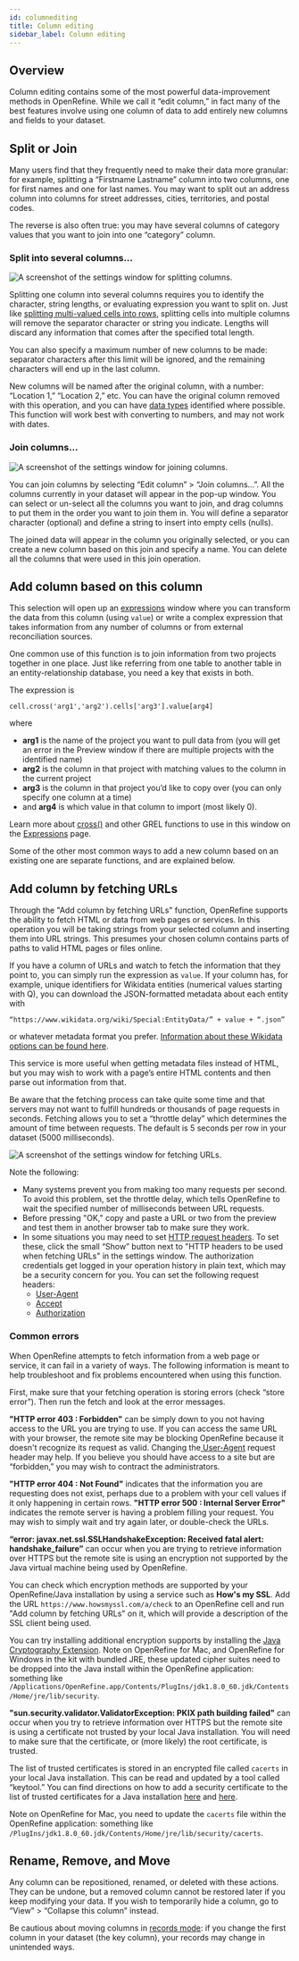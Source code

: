 ```yaml
---
id: columnediting
title: Column editing
sidebar_label: Column editing
---
```


## Overview

Column editing contains some of the most powerful data-improvement methods in OpenRefine. While we call it “edit column,” in fact many of the best features involve using one column of data to add entirely new columns and fields to your dataset. 

## Split or Join

Many users find that they frequently need to make their data more granular: for example, splitting a “Firstname Lastname” column into two columns, one for first names and one for last names. You may want to split out an address column into columns for street addresses, cities, territories, and postal codes. 

The reverse is also often true: you may have several columns of category values that you want to join into one “category” column. 

### Split into several columns...

![A screenshot of the settings window for splitting columns.](/img/columnsplit.png)

Splitting one column into several columns requires you to identify the character, string lengths, or evaluating expression you want to split on. Just like [splitting multi-valued cells into rows](cellediting#split-multi-valued-cells), splitting cells into multiple columns will remove the separator character or string you indicate. Lengths will discard any information that comes after the specified total length. 

You can also specify a maximum number of new columns to be made: separator characters after this limit will be ignored, and the remaining characters will end up in the last column.

New columns will be named after the original column, with a number: “Location 1,” “Location 2,” etc. You can have the original column removed with this operation, and you can have [data types](exploring#data-types) identified where possible. This function will work best with converting to numbers, and may not work with dates.

### Join columns…

![A screenshot of the settings window for joining columns.](/img/columnjoin.png)

You can join columns by selecting “Edit column” > “Join columns…”. All the columns currently in your dataset will appear in the pop-up window. You can select or un-select all the columns you want to join, and drag columns to put them in the order you want to join them in. You will define a separator character (optional) and define a string to insert into empty cells (nulls). 

The joined data will appear in the column you originally selected, or you can create a new column based on this join and specify a name. You can delete all the columns that were used in this join operation. 

## Add column based on this column

This selection will open up an [expressions](expressions) window where you can transform the data from this column (using `value`) or write a complex expression that takes information from any number of columns or from external reconciliation sources. 

One common use of this function is to join information from two projects together in one place. Just like referring from one table to another table in an entity-relationship database, you need a key that exists in both. 

The expression is

```cell.cross('arg1','arg2').cells['arg3'].value[arg4]```

where 

*   **arg1** is the name of the project you want to pull data from (you will get an error in the Preview window if there are multiple projects with the identified name)
*   **arg2** is the column in that project with matching values to the column in the current project
*   **arg3** is the column in that project you’d like to copy over (you can only specify one column at a time)
*   and **arg4** is which value in that column to import (most likely 0).

Learn more about [cross()](expressions#cross) and other GREL functions to use in this window on the [Expressions](expressions) page. 

Some of the other most common ways to add a new column based on an existing one are separate functions, and are explained below.


## Add column by fetching URLs

Through the "Add column by fetching URLs" function, OpenRefine supports the ability to fetch HTML or data from web pages or services. In this operation you will be taking strings from your selected column and inserting them into URL strings. This presumes your chosen column contains parts of paths to valid HTML pages or files online. 

If you have a column of URLs and watch to fetch the information that they point to, you can simply run the expression as `value`. If your column has, for example, unique identifiers for Wikidata entities (numerical values starting with Q), you can download the JSON-formatted metadata about each entity with

```“https://www.wikidata.org/wiki/Special:EntityData/” + value + “.json”```

or whatever metadata format you prefer. [Information about these Wikidata options can be found here](https://www.wikidata.org/wiki/Wikidata:Data_access).

This service is more useful when getting metadata files instead of HTML, but you may wish to work with a page’s entire HTML contents and then parse out information from that. 

Be aware that the fetching process can take quite some time and that servers may not want to fulfill hundreds or thousands of page requests in seconds. Fetching allows you to set a “throttle delay” which determines the amount of time between requests. The default is 5 seconds per row in your dataset (5000 milliseconds).  

![A screenshot of the settings window for fetching URLs.](/img/fetchingURLs.png)

Note the following:

* Many systems prevent you from making too many requests per second. To avoid this problem, set the throttle delay, which tells OpenRefine to wait the specified number of milliseconds between URL requests.
* Before pressing "OK," copy and paste a URL or two from the preview and test them in another browser tab to make sure they work.
* In some situations you may need to set [HTTP request headers](https://developer.mozilla.org/en-US/docs/Web/HTTP/Headers). To set these, click the small “Show” button next to "HTTP headers to be used when fetching URLs" in the settings window. The authorization credentials get logged in your operation history in plain text, which may be a security concern for you. You can set the following request headers:
  * [User-Agent](https://developer.mozilla.org/en-US/docs/Web/HTTP/Headers/User-Agent)
  * [Accept](https://developer.mozilla.org/en-US/docs/Web/HTTP/Headers/Accept)
  * [Authorization](https://developer.mozilla.org/en-US/docs/Web/HTTP/Headers/Authorization)

### Common errors

When OpenRefine attempts to fetch information from a web page or service, it can fail in a variety of ways. The following information is meant to help troubleshoot and fix problems encountered when using this function.

First, make sure that your fetching operation is storing errors (check “store error”). Then run the fetch and look at the error messages. 

**"HTTP error 403 : Forbidden"** can be simply down to you not having access to the URL you are trying to use. If you can access the same URL with your browser, the remote site may be blocking OpenRefine because it doesn't recognize its request as valid. Changing the[ User-Agent](https://developer.mozilla.org/en-US/docs/Web/HTTP/Headers/User-Agent) request header may help. If you believe you should have access to a site but are “forbidden,” you may wish to contract the administrators.

**"HTTP error 404 : Not Found"** indicates that the information you are requesting does not exist, perhaps due to a problem with your cell values if it only happening in certain rows. **"HTTP error 500 : Internal Server Error"** indicates the remote server is having a problem filling your request. You may wish to simply wait and try again later, or double-check the URLs. 

**“error: javax.net.ssl.SSLHandshakeException: Received fatal alert: handshake_failure”** can occur when you are trying to retrieve information over HTTPS but the remote site is using an encryption not supported by the Java virtual machine being used by OpenRefine.

You can check which encryption methods are supported by your OpenRefine/Java installation by using a service such as **How's my SSL**. Add the URL `https://www.howsmyssl.com/a/check` to an OpenRefine cell and run "Add column by fetching URLs" on it, which will provide a description of the SSL client being used. 

You can try installing additional encryption supports by installing the [Java Cryptography Extension](https://www.oracle.com/java/technologies/javase-jce8-downloads.html). Note on OpenRefine for Mac, and OpenRefine for Windows in the kit with bundled JRE, these updated cipher suites need to be dropped into the Java install within the OpenRefine application: something like `/Applications/OpenRefine.app/Contents/PlugIns/jdk1.8.0_60.jdk/Contents/Home/jre/lib/security`.

**"sun.security.validator.ValidatorException: PKIX path building failed"** can occur when you try to retrieve information over HTTPS but the remote site is using a certificate not trusted by your local Java installation. You will need to make sure that the certificate, or (more likely) the root certificate, is trusted. 

The list of trusted certificates is stored in an encrypted file called `cacerts` in your local Java installation. This can be read and updated by a tool called “keytool.” You can find directions on how to add a security certificate to the list of trusted certificates for a Java installation [here](http://magicmonster.com/kb/prg/java/ssl/pkix_path_building_failed.html) and [here](http://javarevisited.blogspot.co.uk/2012/03/add-list-certficates-java-keystore.html).

Note on OpenRefine for Mac, you need to update the `cacerts` file within the OpenRefine application: something like `/PlugIns/jdk1.8.0_60.jdk/Contents/Home/jre/lib/security/cacerts`.



## Rename, Remove, and Move

Any column can be repositioned, renamed, or deleted with these actions. They can be undone, but a removed column cannot be restored later if you keep modifying your data. If you wish to temporarily hide a column, go to “View” > “Collapse this column” instead. 

Be cautious about moving columns in [records mode](cellediting#rows-vs-records): if you change the first column in your dataset (the key column), your records may change in unintended ways. 

